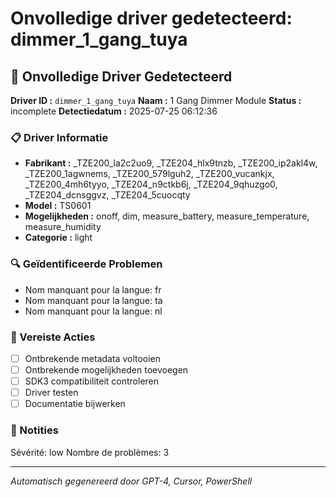 # Onvolledige driver gedetecteerd: dimmer_1_gang_tuya

## 🚨 Onvolledige Driver Gedetecteerd

**Driver ID :** `dimmer_1_gang_tuya`
**Naam :** 1 Gang Dimmer Module
**Status :** incomplete
**Detectiedatum :** 2025-07-25 06:12:36

### 📋 Driver Informatie
- **Fabrikant :** _TZE200_la2c2uo9, _TZE204_hlx9tnzb, _TZE200_ip2akl4w, _TZE200_1agwnems, _TZE200_579lguh2, _TZE200_vucankjx, _TZE200_4mh6tyyo, _TZE204_n9ctkb6j, _TZE204_9qhuzgo0, _TZE204_dcnsggvz, _TZE204_5cuocqty
- **Model :** TS0601
- **Mogelijkheden :** onoff, dim, measure_battery, measure_temperature, measure_humidity
- **Categorie :** light

### 🔍 Geïdentificeerde Problemen
- Nom manquant pour la langue: fr
- Nom manquant pour la langue: ta
- Nom manquant pour la langue: nl

### 🎯 Vereiste Acties
- [ ] Ontbrekende metadata voltooien
- [ ] Ontbrekende mogelijkheden toevoegen
- [ ] SDK3 compatibiliteit controleren
- [ ] Driver testen
- [ ] Documentatie bijwerken

### 📝 Notities
Sévérité: low
Nombre de problèmes: 3

---
*Automatisch gegenereerd door GPT-4, Cursor, PowerShell*

